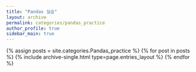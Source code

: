 ```yaml
---
title: "Pandas 실습"
layout: archive
permalink: categories/pandas_practice
author_profile: true
sidebar_main: true
---
```



{% assign posts = site.categories.Pandas_practice %}
{% for post in posts %} {% include archive-single.html type=page.entries_layout %} {% endfor %}